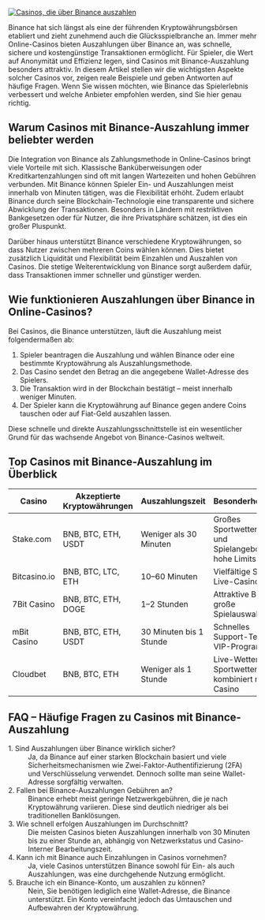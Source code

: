 [![Casinos, die über Binance auszahlen](https://123-caf.pages.dev/gitsignup.png)](https://vrmoo.ru/Bt82HjjY)

<p>Binance hat sich längst als eine der führenden Kryptowährungsbörsen etabliert und zieht zunehmend auch die Glücksspielbranche an. Immer mehr Online-Casinos bieten Auszahlungen über Binance an, was schnelle, sichere und kostengünstige Transaktionen ermöglicht. Für Spieler, die Wert auf Anonymität und Effizienz legen, sind Casinos mit Binance-Auszahlung besonders attraktiv. In diesem Artikel stellen wir die wichtigsten Aspekte solcher Casinos vor, zeigen reale Beispiele und geben Antworten auf häufige Fragen. Wenn Sie wissen möchten, wie Binance das Spielerlebnis verbessert und welche Anbieter empfohlen werden, sind Sie hier genau richtig.</p>  <h2>Warum Casinos mit Binance-Auszahlung immer beliebter werden</h2> <p>Die Integration von Binance als Zahlungsmethode in Online-Casinos bringt viele Vorteile mit sich. Klassische Banküberweisungen oder Kreditkartenzahlungen sind oft mit langen Wartezeiten und hohen Gebühren verbunden. Mit Binance können Spieler Ein- und Auszahlungen meist innerhalb von Minuten tätigen, was die Flexibilität erhöht. Zudem erlaubt Binance durch seine Blockchain-Technologie eine transparente und sichere Abwicklung der Transaktionen. Besonders in Ländern mit restriktiven Bankgesetzen oder für Nutzer, die ihre Privatsphäre schätzen, ist dies ein großer Pluspunkt.</p> <p>Darüber hinaus unterstützt Binance verschiedene Kryptowährungen, so dass Nutzer zwischen mehreren Coins wählen können. Dies bietet zusätzlich Liquidität und Flexibilität beim Einzahlen und Auszahlen von Casinos. Die stetige Weiterentwicklung von Binance sorgt außerdem dafür, dass Transaktionen immer schneller und günstiger werden.</p>  <h2>Wie funktionieren Auszahlungen über Binance in Online-Casinos?</h2> <p>Bei Casinos, die Binance unterstützen, läuft die Auszahlung meist folgendermaßen ab:</p> <ol> <li>Spieler beantragen die Auszahlung und wählen Binance oder eine bestimmte Kryptowährung als Auszahlungsmethode.</li> <li>Das Casino sendet den Betrag an die angegebene Wallet-Adresse des Spielers.</li> <li>Die Transaktion wird in der Blockchain bestätigt – meist innerhalb weniger Minuten.</li> <li>Der Spieler kann die Kryptowährung auf Binance gegen andere Coins tauschen oder auf Fiat-Geld auszahlen lassen.</li> </ol> <p>Diese schnelle und direkte Auszahlungsschnittstelle ist ein wesentlicher Grund für das wachsende Angebot von Binance-Casinos weltweit.</p>  <h2>Top Casinos mit Binance-Auszahlung im Überblick</h2>  <table> <thead> <tr> <th>Casino</th> <th>Akzeptierte Kryptowährungen</th> <th>Auszahlungszeit</th> <th>Besonderheiten</th> </tr> </thead> <tbody> <tr> <td>Stake.com</td> <td>BNB, BTC, ETH, USDT</td> <td>Weniger als 30 Minuten</td> <td>Großes Sportwetten- und Spielangebot, hohe Limits</td> </tr> <tr> <td>Bitcasino.io</td> <td>BNB, BTC, LTC, ETH</td> <td>10–60 Minuten</td> <td>Vielfältige Slots, Live-Casino</td> </tr> <tr> <td>7Bit Casino</td> <td>BNB, BTC, ETH, DOGE</td> <td>1–2 Stunden</td> <td>Attraktive Boni, große Spielauswahl</td> </tr> <tr> <td>mBit Casino</td> <td>BNB, BTC, ETH, USDT</td> <td>30 Minuten bis 1 Stunde</td> <td>Schnelles Support-Team, VIP-Programm</td> </tr> <tr> <td>Cloudbet</td> <td>BNB, BTC, ETH</td> <td>Weniger als 1 Stunde</td> <td>Live-Wetten, Sportwetten kombiniert mit Casino</td> </tr> </tbody> </table>  <h2>FAQ – Häufige Fragen zu Casinos mit Binance-Auszahlung</h2> <dl> <dt>1. Sind Auszahlungen über Binance wirklich sicher?</dt> <dd>Ja, da Binance auf einer starken Blockchain basiert und viele Sicherheitsmechanismen wie Zwei-Faktor-Authentifizierung (2FA) und Verschlüsselung verwendet. Dennoch sollte man seine Wallet-Adresse sorgfältig verwalten.</dd>  <dt>2. Fallen bei Binance-Auszahlungen Gebühren an?</dt> <dd>Binance erhebt meist geringe Netzwerkgebühren, die je nach Kryptowährung variieren. Diese sind deutlich niedriger als bei traditionellen Banklösungen.</dd>  <dt>3. Wie schnell erfolgen Auszahlungen im Durchschnitt?</dt> <dd>Die meisten Casinos bieten Auszahlungen innerhalb von 30 Minuten bis zu einer Stunde an, abhängig von Netzwerkstatus und Casino-Interner Bearbeitungszeit.</dd>  <dt>4. Kann ich mit Binance auch Einzahlungen in Casinos vornehmen?</dt> <dd>Ja, viele Casinos unterstützen Binance sowohl für Ein- als auch Auszahlungen, was eine durchgehende Nutzung ermöglicht.</dd>  <dt>5. Brauche ich ein Binance-Konto, um auszahlen zu können?</dt> <dd>Nein, Sie benötigen lediglich eine Wallet-Adresse, die Binance unterstützt. Ein Konto vereinfacht jedoch das Umtauschen und Aufbewahren der Kryptowährung.</dd> </dl>